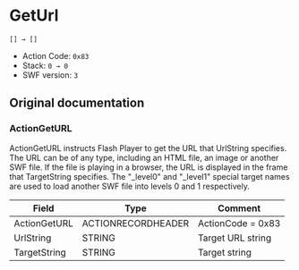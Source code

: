 # GetUrl

```
[] → []
```

- Action Code: `0x83`
- Stack: `0 → 0`
- SWF version: `3`

## Original documentation

### ActionGetURL

ActionGetURL instructs Flash Player to get the URL that UrlString specifies. The URL can be of any type, including
an HTML file, an image or another SWF file. If the file is playing in a browser, the URL is displayed in the frame
that TargetString specifies. The "_level0" and "_level1" special target names are used to load another SWF file
into levels 0 and 1 respectively.

| Field           | Type               | Comment           |
|-----------------|--------------------|-------------------|
| ActionGetURL    | ACTIONRECORDHEADER | ActionCode = 0x83 |
| UrlString       | STRING             | Target URL string |
| TargetString    | STRING             | Target string     |
